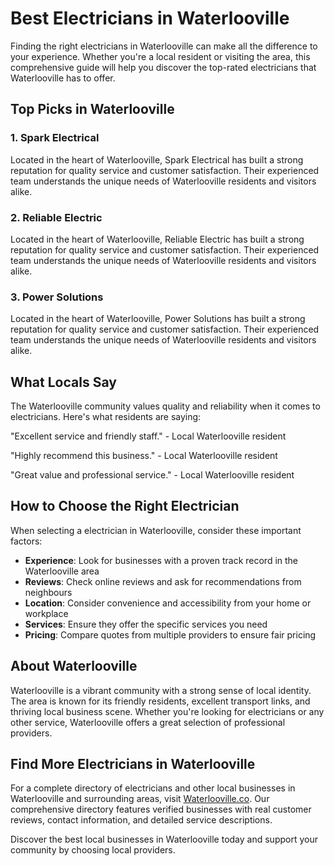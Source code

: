 # Best Electricians in Waterlooville

Finding the right electricians in Waterlooville can make all the difference to your experience. Whether you're a local resident or visiting the area, this comprehensive guide will help you discover the top-rated electricians that Waterlooville has to offer.

## Top Picks in Waterlooville

### 1. Spark Electrical
Located in the heart of Waterlooville, Spark Electrical has built a strong reputation for quality service and customer satisfaction. Their experienced team understands the unique needs of Waterlooville residents and visitors alike.

### 2. Reliable Electric
Located in the heart of Waterlooville, Reliable Electric has built a strong reputation for quality service and customer satisfaction. Their experienced team understands the unique needs of Waterlooville residents and visitors alike.

### 3. Power Solutions
Located in the heart of Waterlooville, Power Solutions has built a strong reputation for quality service and customer satisfaction. Their experienced team understands the unique needs of Waterlooville residents and visitors alike.

## What Locals Say

The Waterlooville community values quality and reliability when it comes to electricians. Here's what residents are saying:

"Excellent service and friendly staff." - Local Waterlooville resident

"Highly recommend this business." - Local Waterlooville resident

"Great value and professional service." - Local Waterlooville resident

## How to Choose the Right Electrician

When selecting a electrician in Waterlooville, consider these important factors:

- **Experience**: Look for businesses with a proven track record in the Waterlooville area
- **Reviews**: Check online reviews and ask for recommendations from neighbours
- **Location**: Consider convenience and accessibility from your home or workplace
- **Services**: Ensure they offer the specific services you need
- **Pricing**: Compare quotes from multiple providers to ensure fair pricing

## About Waterlooville

Waterlooville is a vibrant community with a strong sense of local identity. The area is known for its friendly residents, excellent transport links, and thriving local business scene. Whether you're looking for electricians or any other service, Waterlooville offers a great selection of professional providers.

## Find More Electricians in Waterlooville

For a complete directory of electricians and other local businesses in Waterlooville and surrounding areas, visit [Waterlooville.co](https://waterlooville.co). Our comprehensive directory features verified businesses with real customer reviews, contact information, and detailed service descriptions.

Discover the best local businesses in Waterlooville today and support your community by choosing local providers.

